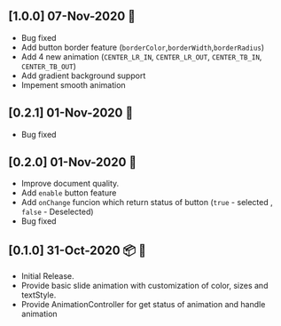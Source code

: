 ## [1.0.0]   07-Nov-2020  :rocket:

* Bug fixed
* Add button border feature (```borderColor```,```borderWidth```,```borderRadius```)
* Add 4 new animation (```CENTER_LR_IN```, ```CENTER_LR_OUT```, ```CENTER_TB_IN```, ```CENTER_TB_OUT```)
* Add gradient background support 
* Impement smooth animation


## [0.2.1]   01-Nov-2020  :rocket:

* Bug fixed

## [0.2.0]   01-Nov-2020  :rocket:

* Improve document quality.
* Add ```enable``` button feature
* Add ```onChange``` funcion which return status of button (```true``` - selected , ```false``` - Deselected)
* Bug fixed

## [0.1.0]   31-Oct-2020 :package: :rocket:

* Initial Release.
* Provide basic slide animation with customization of color, sizes and textStyle.
* Provide AnimationController for get status of animation and handle animation 


